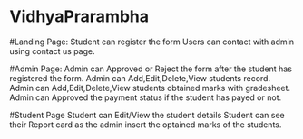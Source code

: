# VidhyaPrarambha

#Landing Page:
Student can register the form
Users can contact with admin using contact us page.

#Admin Page:
Admin can Approved or Reject the form after the student has registered the form.
Admin can Add,Edit,Delete,View students record.
Admin can Add,Edit,Delete,View students obtained marks with gradesheet.
Admin can Approved the payment status if the student has payed or not.


#Student Page
Student can Edit/View the student details
Student can see their Report card as the admin insert the optained marks of the students.


